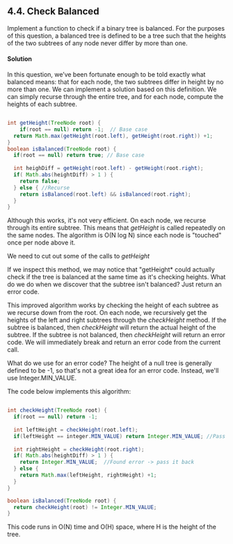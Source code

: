 ## 4.4. Check Balanced

Implement a function to check if a binary tree is balanced. 
For the purposes of this question, a balanced tree is defined to be a tree 
such that the heights of the two subtrees of any node never differ by more than one.


#### Solution

In this question, we’ve been fortunate enough to be told exactly what balanced means: 
that for each node, the two subtrees differ in height by no more than one. 
We can implement a solution based on this definition. 
We can simply recurse through the entire tree, and for each node, compute the heights of each subtree. 


```java

int getHeight(TreeNode root) {
	if(root == null) return -1;  // Base case
  return Math.max(getHeight(root.left), getHeight(root.right)) +1;
}
boolean isBalanced(TreeNode root) {
  if(root == null) return true; // Base case
  
  int heighDiff = getHeight(root.left) - getHeight(root.right);
  if( Math.abs(heightDiff) > 1 ) {
    return false;
  } else { //Recurse
    return isBalanced(root.left) && isBalanced(root.right);
  }
}

```
Although this works, it's not very efficient. On each node, we recurse through its entire subtree. 
This means that *getHeight* is called repeatedly on the same nodes. The algorithm is O(N log N) since 
each node is "touched" once per node above it. <br />

We need to cut out some of the calls to *getHeight* <br />

If we inspect this method, we may notice that "getHeight* could actually check 
if the tree is balanced at the same time as it's checking heights. What do we do when we discover that the 
subtree isn't balanced? Just return an error code. <br />

This improved algorithm works by checking the height of each subtree as we recurse down from the root. 
On each node, we recursively get the heights of the left and right subtrees through the *checkHeight* method. 
If the subtree is balanced, then *checkHeight* will return the actual height of the subtree. 
If the subtree is not balanced, then *checkHeight* will return an error code. 
We will immediately break and return an error code from the current call.  <br />

What do we use for an error code? The height of a null tree is generally defined to be -1, so that's not a great idea
for an error code. Instead, we'll use Integer.MIN_VALUE. <br />

The code below implements this algorithm:
```java

int checkHeight(TreeNode root) {
  if(root == null) return -1;
  
  int leftHeight = checkHeight(root.left);
  if(leftHeight == integer.MIN_VALUE) return Integer.MIN_VALUE; //Pass error up
  
  int rightHeight = checkHeight(root.right);
  if( Math.abs(heightDiff) > 1 ) {
    return Integer.MIN_VALUE;  //Found error -> pass it back
  } else {
    return Math.max(leftHeight, rightHeight) +1;
  }
}

boolean isBalanced(TreeNode root) {
  return checkHeight(root) != Integer.MIN_VALUE;
}

```

This code runs in O(N) time and O(H) space, where H is the height of the tree. 






